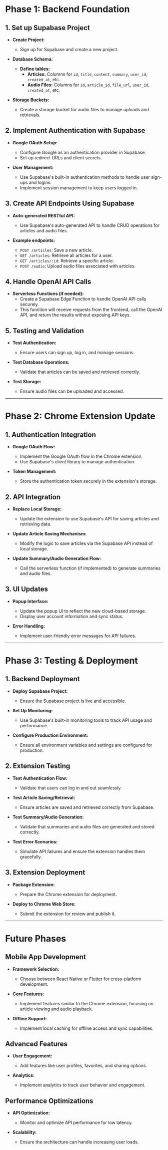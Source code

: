 # Phase 1: Backend Foundation

## 1. Set up Supabase Project

- **Create Project:**
  - Sign up for Supabase and create a new project.

- **Database Schema:**
  - **Define tables:**
    - **Articles:** Columns for `id`, `title`, `content`, `summary`, `user_id`, `created_at`, etc.
    - **Audio Files:** Columns for `id`, `article_id`, `file_url`, `user_id`, `created_at`, etc.

- **Storage Buckets:**
  - Create a storage bucket for audio files to manage uploads and retrievals.

## 2. Implement Authentication with Supabase

- **Google OAuth Setup:**
  - Configure Google as an authentication provider in Supabase.
  - Set up redirect URLs and client secrets.

- **User Management:**
  - Use Supabase's built-in authentication methods to handle user sign-ups and logins.
  - Implement session management to keep users logged in.


## 3. Create API Endpoints Using Supabase

- **Auto-generated RESTful API:**
  - Use Supabase's auto-generated API to handle CRUD operations for articles and audio files.

- **Example endpoints:**
  - `POST /articles`: Save a new article.
  - `GET /articles`: Retrieve all articles for a user.
  - `GET /articles/:id`: Retrieve a specific article.
  - `POST /audio`: Upload audio files associated with articles.

## 4. Handle OpenAI API Calls

- **Serverless Functions (if needed):**
  - Create a Supabase Edge Function to handle OpenAI API calls securely.
  - This function will receive requests from the frontend, call the OpenAI API, and return the results without exposing API keys.

## 5. Testing and Validation

- **Test Authentication:**
  - Ensure users can sign up, log in, and manage sessions.

- **Test Database Operations:**
  - Validate that articles can be saved and retrieved correctly.

- **Test Storage:**
  - Ensure audio files can be uploaded and accessed.

---

# Phase 2: Chrome Extension Update

## 1. Authentication Integration

- **Google OAuth Flow:**
  - Implement the Google OAuth flow in the Chrome extension.
  - Use Supabase's client library to manage authentication.

- **Token Management:**
  - Store the authentication token securely in the extension's storage.

## 2. API Integration

- **Replace Local Storage:**
  - Update the extension to use Supabase's API for saving articles and retrieving data.

- **Update Article Saving Mechanism:**
  - Modify the logic to save articles via the Supabase API instead of local storage.

- **Update Summary/Audio Generation Flow:**
  - Call the serverless function (if implemented) to generate summaries and audio files.

## 3. UI Updates

- **Popup Interface:**
  - Update the popup UI to reflect the new cloud-based storage.
  - Display user account information and sync status.

- **Error Handling:**
  - Implement user-friendly error messages for API failures.

---

# Phase 3: Testing & Deployment

## 1. Backend Deployment

- **Deploy Supabase Project:**
  - Ensure the Supabase project is live and accessible.

- **Set Up Monitoring:**
  - Use Supabase's built-in monitoring tools to track API usage and performance.

- **Configure Production Environment:**
  - Ensure all environment variables and settings are configured for production.

## 2. Extension Testing

- **Test Authentication Flow:**
  - Validate that users can log in and out seamlessly.

- **Test Article Saving/Retrieval:**
  - Ensure articles are saved and retrieved correctly from Supabase.

- **Test Summary/Audio Generation:**
  - Validate that summaries and audio files are generated and stored correctly.

- **Test Error Scenarios:**
  - Simulate API failures and ensure the extension handles them gracefully.

## 3. Extension Deployment

- **Package Extension:**
  - Prepare the Chrome extension for deployment.

- **Deploy to Chrome Web Store:**
  - Submit the extension for review and publish it.

---

# Future Phases

<!-- I have finished everything until here. Lets build the mobile app version. -->

## Mobile App Development

- **Framework Selection:**
  - Choose between React Native or Flutter for cross-platform development.

- **Core Features:**
  - Implement features similar to the Chrome extension, focusing on article viewing and audio playback.

- **Offline Support:**
  - Implement local caching for offline access and sync capabilities.

## Advanced Features

- **User Engagement:**
  - Add features like user profiles, favorites, and sharing options.

- **Analytics:**
  - Implement analytics to track user behavior and engagement.

## Performance Optimizations

- **API Optimization:**
  - Monitor and optimize API performance for low latency.

- **Scalability:**
  - Ensure the architecture can handle increasing user loads.
